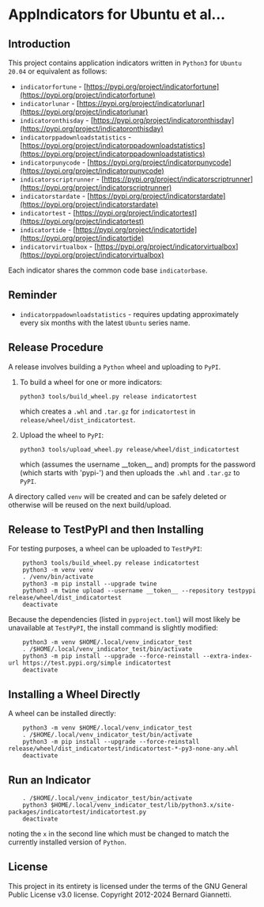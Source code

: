 # AppIndicators for Ubuntu et al...


## Introduction
This project contains application indicators written in `Python3` for `Ubuntu 20.04` or equivalent as follows:
- `indicatorfortune` - [https://pypi.org/project/indicatorfortune](https://pypi.org/project/indicatorfortune)
- `indicatorlunar` - [https://pypi.org/project/indicatorlunar](https://pypi.org/project/indicatorlunar)
- `indicatoronthisday` - [https://pypi.org/project/indicatoronthisday](https://pypi.org/project/indicatoronthisday)
- `indicatorppadownloadstatistics` - [https://pypi.org/project/indicatorppadownloadstatistics](https://pypi.org/project/indicatorppadownloadstatistics)
- `indicatorpunycode` - [https://pypi.org/project/indicatorpunycode](https://pypi.org/project/indicatorpunycode)
- `indicatorscriptrunner` - [https://pypi.org/project/indicatorscriptrunner](https://pypi.org/project/indicatorscriptrunner)
- `indicatorstardate` - [https://pypi.org/project/indicatorstardate](https://pypi.org/project/indicatorstardate)
- `indicatortest` - [https://pypi.org/project/indicatortest](https://pypi.org/project/indicatortest)
- `indicatortide` - [https://pypi.org/project/indicatortide](https://pypi.org/project/indicatortide)
- `indicatorvirtualbox` - [https://pypi.org/project/indicatorvirtualbox](https://pypi.org/project/indicatorvirtualbox)

Each indicator shares the common code base `indicatorbase`.


## Reminder
- `indicatorppadownloadstatistics` - requires updating approximately every six months with the latest `Ubuntu` series name.


## Release Procedure
A release involves building a `Python` wheel and uploading to `PyPI`.
1. To build a wheel for one or more indicators:

    `python3 tools/build_wheel.py release indicatortest`

    which creates a `.whl` and `.tar.gz` for `indicatortest` in `release/wheel/dist_indicatortest`. 

2. Upload the wheel to `PyPI`:

    `python3 tools/upload_wheel.py release/wheel/dist_indicatortest`

    which (assumes the username \_\_token\_\_ and) prompts for the password (which starts with 'pypi-') and then uploads the `.whl` and `.tar.gz` to `PyPI`.

A directory called `venv` will be created and can be safely deleted or otherwise will be reused on the next build/upload.


## Release to TestPyPI and then Installing
For testing purposes, a wheel can be uploaded to `TestPyPI`:

```
    python3 tools/build_wheel.py release indicatortest
    python3 -m venv venv
    . /venv/bin/activate
    python3 -m pip install --upgrade twine
    python3 -m twine upload --username __token__ --repository testpypi release/wheel/dist_indicatortest
    deactivate
```

Because the dependencies (listed in `pyproject.toml`) will most likely be unavailable at `TestPyPI`, the install command is slightly modified:

```
    python3 -m venv $HOME/.local/venv_indicator_test
    . /$HOME/.local/venv_indicator_test/bin/activate
    python3 -m pip install --upgrade --force-reinstall --extra-index-url https://test.pypi.org/simple indicatortest
    deactivate
```


## Installing a Wheel Directly
A wheel can be installed directly:

```
    python3 -m venv $HOME/.local/venv_indicator_test
    . /$HOME/.local/venv_indicator_test/bin/activate
    python3 -m pip install --upgrade --force-reinstall release/wheel/dist_indicatortest/indicatortest-*-py3-none-any.whl
    deactivate
```


## Run an Indicator

```
    . /$HOME/.local/venv_indicator_test/bin/activate
    python3 $HOME/.local/venv_indicator_test/lib/python3.x/site-packages/indicatortest/indicatortest.py
    deactivate
```

noting the `x` in the second line which must be changed to match the currently installed version of `Python`. 


## License
This project in its entirety is licensed under the terms of the GNU General Public License v3.0 license. 
Copyright 2012-2024 Bernard Giannetti.
